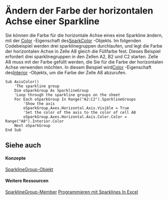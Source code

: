 
# Ändern der Farbe der horizontalen Achse einer Sparkline

Sie können die Farbe für die horizontale Achse eines eine Sparkline ändern, mit der [Color](694a6126-2ee1-d0e3-bcb3-07fd7c3170b0.md) -Eigenschaft des[SparkColor](3de82c5c-eb0a-ab39-64a8-00f4c005c6af.md) -Objekts. Im folgenden Codebeispiel werden drei sparklinegruppen durchlaufen, und legt die Farbe der horizontalen Achse in Zelle A8 gleich die Füllfarbe fest. Dieses Beispiel erfordert drei sparklinegruppen in den Zellen A2, B2 und C2 starten. Zelle A8 muss mit der Farbe gefüllt werden, die Sie für die Farbe der horizontalen Achse verwenden möchten. In diesem Beispiel wird[Color](eb19fc67-51b8-d6f0-d6e3-a02e3a90b4e1.md) -Eigenschaft des[Interior](37c79831-2cac-69fd-10ee-6d5415ed338b.md) -Objekts, um die Farbe der Zelle A8 abzurufen.


```
Sub AxisColor()
    'The sparkline group
    Dim oSparkGroup As SparklineGroup
    'Loop through the sparkline groups on the sheet
    For Each oSparkGroup In Range("A2:C2").SparklineGroups
        'Show the axis
        oSparkGroup.Axes.Horizontal.Axis.Visible = True
        'Set the color of the axis to the color of cell A8
        oSparkGroup.Axes.Horizontal.Axis.Color.Color = Range("A8").Interior.Color
    Next oSparkGroup
End Sub
```


## Siehe auch


#### Konzepte


[SparklineGroup-Objekt](cc694d97-a3d3-3473-2e37-0ede67b97680.md)
#### Weitere Ressourcen


[SparklineGroup-Member](http://msdn.microsoft.com/library/dad308ee-d69b-748d-d0c8-ad63c643808f%28Office.15%29.aspx)
[Programmieren mit Sparklines In Excel](http://msdn.microsoft.com/library/e26f3356-882e-44d5-94a5-c7e8d1026d78%28Office.15%29.aspx)